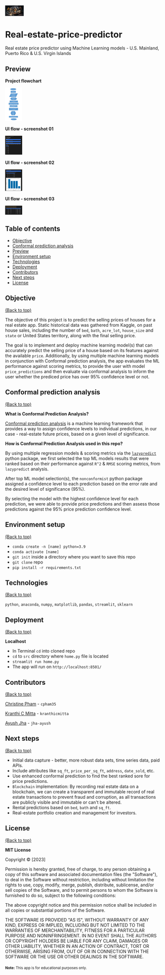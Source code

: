 <img
  src="./Images/home.png"
  alt="Real Estate price predictor"
  title="Real Estate price predictor"
  style="display: inline-block; margin: 0 auto; max-width: 60px">

# Real-estate-price-predictor

Real estate price predictor using Machine Learning models - U.S. Mainland, Puerto Rico & U.S. Virgin Islands




## Preview


**Project flowchart**

<img
  src="./Images/app_flowchart.png"
  alt="App flowchart"
  title="App flowchart"
  style="display: inline-block; margin: 0 auto; max-width: 55px">
  


**UI flow - screenshot 01**

<img
  src="./Images/app_screenshot_01.png"
  alt="App screenshot 01"
  title="App screenshot 01"
  style="display: inline-block; margin: 0 auto; max-width: 55px">
  

**UI flow - screenshot 02**

<img
  src="./Images/app_screenshot_02.png"
  alt="App screenshot 02"
  title="App screenshot 02"
  style="display: inline-block; margin: 0 auto; max-width: 55px">
  

**UI flow - screenshot 03**

<img
  src="./Images/app_screenshot_03.png"
  alt="App screenshot 03"
  title="App screenshot 03"
  style="display: inline-block; margin: 0 auto; max-width: 55px">



## Table of contents

- [Objective](#objective)
- [Conformal prediction analysis](#conformal-prediction-analysis)
- [Preview](#preview)
- [Environment setup](#environment-setup)
- [Technologies](#technologies)
- [Deployment](#deployment)
- [Contributors](#contributors)
- [Next steps](#next-steps)
- [License](#license)



## Objective
[(Back to top)](#table-of-contents)

The objective of this project is to predict the selling prices of houses for a real estate app. Static historical data was gathered from Kaggle, on past house sales, including the number of `bed`, `bath`, `acre_lot`, `house_size` and `state` or United States territory, along with the final selling price. 

The goal is to implement and deploy machine learning model(s) that can accurately predict the selling price of a house based on its features against the available `price`. Additionally, by using multiple machine learning models in conjunction with Conformal prediction analysis, the app evaluates the ML performance against scoring metrics, to provide the user with model `price_predictions` and then evaluate via conformal analysis to inform the user whether the prediced price has over 95% confidence level or not.



## Conformal prediction analysis
[(Back to top)](#table-of-contents)


**What is Conformal Prediction Analysis?**

[Conformal prediction analysis](https://medium.com/low-code-for-advanced-data-science/conformal-prediction-theory-explained-14a35226df80) is a machine learning framework that provides a way to assign confidence levels to individual predictions, in our case - real-estate future prices, based on a given level of significance.


**How is Conformal Prediction Analysis used in this repo?**

By using multiple regression models & scoring metrics via the [`lazypredict`](https://pypi.org/project/lazypredict/) python package, we first selected the top ML models results that were ranked based on their performance against `R^2` & `RMSE` scoring metrics, from `lazypredict` analysis.


After top ML model selection(s), the `nonconformist` python package assigned a confidence level to each prediction based on the error rate and the desired level of significance (95%).

By selecting the model with the highest confidence level for each prediction, we were able to provide price predictions and then assess those predictions against the 95% price prediction confidence level.




## Environment setup
[(Back to top)](#table-of-contents)

- `conda create -n [name] python=3.9`
- `conda activate [name]`
- `git init` inside a directory where you want to save this repo
- `git clone` repo
- `pip install -r requirements.txt`


## Technologies
[(Back to top)](#table-of-contents)

`python`, `anaconda`, `numpy`, `matplotlib`, `pandas`, `streamlit`, `sklearn`




## Deployment
[(Back to top)](#table-of-contents)


**Localhost**

- In Terminal `cd` into cloned repo
- `cd` to `src` directory where `home.py` file is located
- `streamlit run home.py`
- The app will run on `http://localhost:8501/`



## Contributors
[(Back to top)](#table-of-contents)

[Christine Pham](https://github.com/cpham35?tab=repositories) - `cpham35`

[Kranthi C Mitta](https://github.com/kranthicmitta?tab=repositories) - `kranthicmitta` 

[Ayush Jha](https://github.com/jha-ayush?tab=repositories) - `jha-ayush`



## Next steps
[(Back to top)](#table-of-contents)

- Initial data capture - better, more robust data sets, time series data, paid APIs.
- Include attributes like `sq_ft`, `price_per_sq_ft`, `address`, `date_sold`, etc.
- Use enhanced conformal prediction to find the best ranked sore for price predictions.
- `Blockchain` implementation: By recording real estate data on a blockchain, we can create a transparent and immutable record of real estate transactions to prevent fraud and corruption, as all transactions are publicly visible and immutable or can't be altered.
- Rental predictions based on `bed`, `bath` and `sq_ft`.
- Real-estate portfolio creation and management for investors.



## License
[(Back to top)](#table-of-contents)

**MIT License**

Copyright ©  [2023]

Permission is hereby granted, free of charge, to any person obtaining a copy
of this software and associated documentation files (the "Software"), to deal
in the Software without restriction, including without limitation the rights
to use, copy, modify, merge, publish, distribute, sublicense, and/or sell
copies of the Software, and to permit persons to whom the Software is
furnished to do so, subject to the following conditions:

The above copyright notice and this permission notice shall be included in all
copies or substantial portions of the Software.

THE SOFTWARE IS PROVIDED "AS IS", WITHOUT WARRANTY OF ANY KIND, EXPRESS OR
IMPLIED, INCLUDING BUT NOT LIMITED TO THE WARRANTIES OF MERCHANTABILITY,
FITNESS FOR A PARTICULAR PURPOSE AND NONINFRINGEMENT. IN NO EVENT SHALL THE
AUTHORS OR COPYRIGHT HOLDERS BE LIABLE FOR ANY CLAIM, DAMAGES OR OTHER
LIABILITY, WHETHER IN AN ACTION OF CONTRACT, TORT OR OTHERWISE, ARISING FROM,
OUT OF OR IN CONNECTION WITH THE SOFTWARE OR THE USE OR OTHER DEALINGS IN THE
SOFTWARE.



<sub>**Note:** This app is for educational purposes only.</sub>